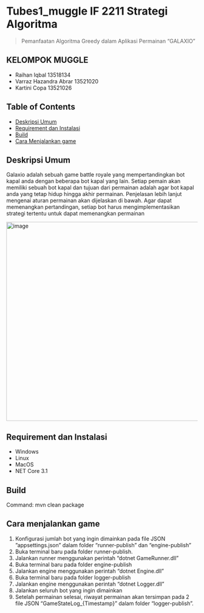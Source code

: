 # Tubes1_muggle IF 2211 Strategi Algoritma
> Pemanfaatan Algoritma Greedy dalam Aplikasi Permainan “GALAXIO”

## KELOMPOK MUGGLE
- Raihan Iqbal 13518134
- Varraz Hazandra Abrar 13521020
- Kartini Copa 13521026

## Table of Contents
* [Deskripsi Umum](#deskripsi-umum)
* [Requirement dan Instalasi](#trequirement-dan-instalasi)
* [Build](#build)
* [Cara Menjalankan game](#cara-menjalankan-program)

## Deskripsi Umum
Galaxio adalah sebuah game battle royale yang mempertandingkan bot kapal anda dengan beberapa bot kapal yang lain. Setiap pemain akan memiliki sebuah bot kapal dan tujuan dari permainan adalah agar bot kapal anda yang tetap hidup hingga akhir permainan. Penjelasan lebih lanjut mengenai aturan permainan akan dijelaskan di bawah. Agar dapat memenangkan pertandingan, setiap bot harus mengimplementasikan strategi tertentu untuk dapat memenangkan permainan

<img width="523" alt="image" src="https://user-images.githubusercontent.com/102657926/219686670-7c182454-5465-4188-9eea-ee7135a57d4c.png">


## Requirement dan Instalasi
- Windows
- Linux
- MacOS
- NET Core 3.1


## Build
Command: mvn clean package


## Cara menjalankan game
1. Konfigurasi jumlah bot yang ingin dimainkan pada file JSON ”appsettings.json” dalam folder “runner-publish” dan “engine-publish”
2. Buka terminal baru pada folder runner-publish.
3. Jalankan runner menggunakan perintah “dotnet GameRunner.dll”
4. Buka terminal baru pada folder engine-publish
5. Jalankan engine menggunakan perintah “dotnet Engine.dll”
6. Buka terminal baru pada folder logger-publish
7. Jalankan engine menggunakan perintah “dotnet Logger.dll”
8. Jalankan seluruh bot yang ingin dimainkan
9. Setelah permainan selesai, riwayat permainan akan tersimpan pada 2 file JSON “GameStateLog_{Timestamp}” dalam folder “logger-publish”.
